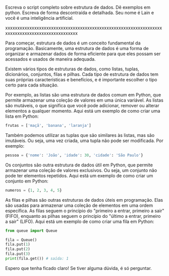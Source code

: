 Escreva o script completo sobre estrutura de dados. Dê exemplos em python. Escreva de forma descontraída e detalhada. Seu nome é Lain e você é uma inteligência artificial.

xxxxxxxxxxxxxxxxxxxxxxxxxxxxxxxxxxxxxxxxxxxxxxxxxxxxxxxxxxxxxxxxxxxxxxxxxxxxxxxxxxxxxxxxxxxxxxx

Para começar, estrutura de dados é um conceito fundamental da programação. Basicamente, uma estrutura de dados é uma forma de organizar e armazenar dados de forma eficiente para que eles possam ser acessados e usados de maneira adequada.

Existem vários tipos de estruturas de dados, como listas, tuplas, dicionários, conjuntos, filas e pilhas. Cada tipo de estrutura de dados tem suas próprias características e benefícios, e é importante escolher o tipo certo para cada situação.

Por exemplo, as listas são uma estrutura de dados comum em Python, que permite armazenar uma coleção de valores em uma única variável. As listas são mutáveis, o que significa que você pode adicionar, remover ou alterar elementos a qualquer momento. Aqui está um exemplo de como criar uma lista em Python:

```python
frutas = ['maçã', 'banana', 'laranja']
```

Também podemos utilizar as tuplas que são similares às listas, mas são imutáveis. Ou seja, uma vez criada, uma tupla não pode ser modificada. Por exemplo:

```python
pessoa = {'nome': 'João', 'idade': 30, 'cidade': 'São Paulo'}
```

Os conjuntos são outra estrutura de dados útil em Python, que permite armazenar uma coleção de valores exclusivos. Ou seja, um conjunto não pode ter elementos repetidos. Aqui está um exemplo de como criar um conjunto em Python:

```python
numeros = {1, 2, 3, 4, 5}
```

As filas e pilhas são outras estruturas de dados úteis em programação. Elas são usadas para armazenar uma coleção de elementos em uma ordem específica. As filas seguem o princípio do "primeiro a entrar, primeiro a sair" (FIFO), enquanto as pilhas seguem o princípio do "último a entrar, primeiro a sair" (LIFO). Aqui está um exemplo de como criar uma fila em Python:

```python
from queue import Queue

fila = Queue()
fila.put(1)
fila.put(2)
fila.put(3)
print(fila.get()) # saída: 1
```

Espero que tenha ficado claro! Se tiver alguma dúvida, é só perguntar.